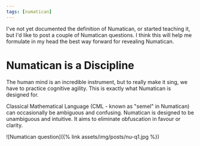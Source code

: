 ```yaml
---
tags: [numatican]
---
```


I've not yet documented the definition of Numatican, or started teaching it, but I'd like to post a couple of Numatican questions. I think this will help me formulate in my head the best way forward for revealing Numatican.

# Numatican is a Discipline

The human mind is an incredible instrument, but to really make it sing, we have to practice cognitive agility. This is exactly what Numatican is designed for.

Classical Mathematical Language (CML - known as "semel" in Numatican) can occasionally be ambiguous and confusing. Numatican is designed to be unambiguous and intuitive. It aims to eliminate obfuscation in favour or clarity.

![Numatican question]({% link assets/img/posts/nu-q1.jpg %})
